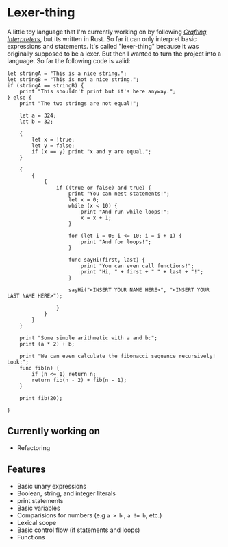 # Lexer-thing

A little toy language that I'm currently working on by following [*Crafting Interpreters*](https://craftinginterpreters.com/), but its written in Rust. So far it can only interpret basic expressions and statements. It's called "lexer-thing" because it was originally supposed to be a lexer. But then I wanted to turn the project into a language. So far the following code is valid:
```
let stringA = "This is a nice string.";
let stringB = "This is not a nice string.";
if (stringA == stringB) {
    print "This shouldn't print but it's here anyway.";
} else {
    print "The two strings are not equal!";

    let a = 324;
    let b = 32;

    {
        let x = !true;
        let y = false;
        if (x == y) print "x and y are equal.";
    }

    {
        {
            {
                if ((true or false) and true) {
                    print "You can nest statements!";
                    let x = 0;
                    while (x < 10) {
                        print "And run while loops!";
                        x = x + 1;
                    }

                    for (let i = 0; i <= 10; i = i + 1) {
                        print "And for loops!";
                    }

                    func sayHi(first, last) {
                        print "You can even call functions!";
                        print "Hi, " + first + " " + last + "!";
                    }
      
                    sayHi("<INSERT YOUR NAME HERE>", "<INSERT YOUR LAST NAME HERE>");

                }
            }
        }
    }

    print "Some simple arithmetic with a and b:";
    print (a * 2) + b; 

    print "We can even calculate the fibonacci sequence recursively! Look:";
    func fib(n) {
        if (n <= 1) return n;
        return fib(n - 2) + fib(n - 1);
    }

    print fib(20);

}
```

## Currently working on
- Refactoring
## Features
- Basic unary expressions
- Boolean, string, and integer literals
- print statements
- Basic variables
- Comparisions for numbers (e.g `a > b` , `a != b`, etc.)
- Lexical scope
- Basic control flow (if statements and loops)
- Functions